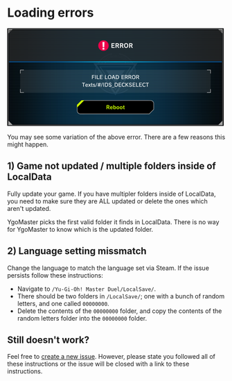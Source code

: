 # Loading errors

![Alt text](Pics/LoadError.png)

You may see some variation of the above error. There are a few reasons this might happen.

## 1) Game not updated / multiple folders inside of LocalData

Fully update your game. If you have multipler folders inside of LocalData, you need to make sure they are ALL updated or delete the ones which aren't updated.

YgoMaster picks the first valid folder it finds in LocalData. There is no way for YgoMaster to know which is the updated folder.

## 2) Language setting missmatch

Change the language to match the language set via Steam. If the issue persists follow these instructions:

- Navigate to `/Yu-Gi-Oh! Master Duel/LocalSave/`.
- There should be two folders in `/LocalSave/`; one with a bunch of random letters, and one called `00000000`.
- Delete the contents of the `00000000` folder, and copy the contents of the random letters folder into the `00000000` folder.

## Still doesn't work?

Feel free to [create a new issue](https://github.com/pixeltris/YgoMaster/issues/new). However, please state you followed all of these instructions or the issue will be closed with a link to these instructions.